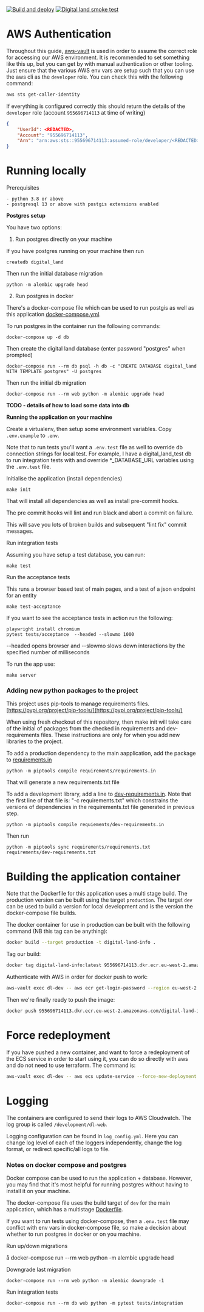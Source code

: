 [![Build and deploy](https://github.com/digital-land/digital-land.info/actions/workflows/continuous-integration.yml/badge.svg)](https://github.com/digital-land/digital-land.info/actions/)
[![Digital land smoke test](https://github.com/digital-land/smoke-test/actions/workflows/smoke-test.yml/badge.svg)](https://github.com/digital-land/smoke-test/actions/)


# AWS Authentication

Throughout this guide, [aws-vault](https://github.com/99designs/aws-vault) is used in order to assume the correct role for accessing our AWS environment. It is recommended to set something like this up, but you can get by with manual authentication or other tooling. Just ensure that the various AWS env vars are setup such that you can use the aws cli as the `developer` role. You can check this with the following command:

```bash
aws sts get-caller-identity
```

If everything is configured correctly this should return the details of the `developer` role (account `955696714113` at time of writing)

```json
{
    "UserId": <REDACTED>,
    "Account": "955696714113",
    "Arn": "arn:aws:sts::955696714113:assumed-role/developer/<REDACTED>"
}
```

# Running locally

Prerequisites

    - python 3.8 or above
    - postgresql 13 or above with postgis extensions enabled

**Postgres setup**

You have two options:

1. Run postgres directly on your machine

If you have postgres running on your machine then run

    createdb digital_land

Then run the initial database migration

    python -m alembic upgrade head

2. Run postgres in docker

There's a docker-compose file which can be used to run postgis as well as this application [docker-compose.yml](docker-compose.yml).

To run postgres in the container run the following commands:

    docker-compose up -d db

Then create the digital land database (enter password "postgres" when prompted)

    docker-compose run --rm db psql -h db -c "CREATE DATABASE digital_land WITH TEMPLATE postgres" -U postgres

Then run the initial db migration

    docker-compose run --rm web python -m alembic upgrade head


**TODO - details of how to load some data into db**


**Running the application on your machine**

Create a virtualenv, then setup some environment variables. Copy `.env.example` to `.env`.

Note that to run tests you'll want a `.env.test` file as well to override db connection strings for local test. For
example, I have a digital_land_test db to run integration tests with and override *_DATABASE_URL variables using the
`.env.test` file.

Initialise the application (install dependencies)

```
make init
```

That will install all dependencies as well as install pre-commit hooks.

The pre commit hooks will  lint and run black and abort a commit on failure.

This will save you lots of broken builds and subsequent "lint fix" commit messages.


Run integration tests

Assuming you have setup a test database, you can run:

```
make test
```

Run the acceptance tests

This runs a browser based test of main pages, and a test of a json endpoint for an entity

```
make test-acceptance
```

If you want to see the acceptance tests in action run the following:

```
playwright install chromium
pytest tests/acceptance  --headed --slowmo 1000
```

--headed opens browser and --slowmo slows down interactions by the specified number of milliseconds

To run the app use:

```
make server
```

### Adding new python packages to the project

This project uses pip-tools to manage requirements files. [https://pypi.org/project/pip-tools/](https://pypi.org/project/pip-tools/)

When using fresh checkout of this repository, then make init will take care of the initial of packages from the checked
in requirements and dev-requirements files. These instructions are only for when you add new libraries to the project.

To add a production dependency to the main aapplication, add the package to [requirements.in](requirements.in)

    python -m piptools compile requirements/requirements.in

That will generate a new requirements.txt file

To add a development library, add a line to [dev-requirements.in](dev-requirements.in). Note that the first line of that file is:
"-c requirements.txt" which constrains the versions of dependencies in the requirements.txt file generated in previous step.

    python -m piptools compile requiements/dev-requirements.in

Then run

    python -m piptools sync requirements/requirements.txt requirements/dev-requirements.txt




# Building the application container

Note that the Dockerfile for this application uses a multi stage build. The production version can be built using the
target `production`. The target `dev` can be used to build a version for local development and is the version the
docker-compose file builds.

The docker container for use in production can be built with the following command (NB this tag can be anything):

```bash
docker build --target production -t digital-land-info .
```

Tag our build:

```bash
docker tag digital-land-info:latest 955696714113.dkr.ecr.eu-west-2.amazonaws.com/digital-land-info:latest
```

Authenticate with AWS in order for docker push to work:

```bash
aws-vault exec dl-dev -- aws ecr get-login-password --region eu-west-2 | docker login --username AWS --password-stdin 955696714113.dkr.ecr.eu-west-2.amazonaws.com
```

Then we're finally ready to push the image:

```bash
docker push 955696714113.dkr.ecr.eu-west-2.amazonaws.com/digital-land-info
```

# Force redeployment

If you have pushed a new container, and want to force a redeployment of the ECS service in order to start using it, you can do so directly with aws and do not need to use terraform. The command is:

```bash
aws-vault exec dl-dev -- aws ecs update-service --force-new-deployment --service development-web-service --cluster development-web-cluster
```

# Logging

The containers are configured to send their logs to AWS Cloudwatch. The log group is called `/development/dl-web`.

Logging configuration can be found in `log_config.yml`. Here you can change log level of each of the loggers independently, change the log format, or redirect specific/all logs to file.


### Notes on docker compose and postgres

Docker compose can be used to run the application + database. However, you may find that it's most helpful for running
postgres without having to install it on your machine.

The docker-compose file uses the build target of `dev` for the main application, which has a multistage [Dockerfile](Dockerfile).

If you want to run tests using docker-compose, then a `.env.test` file may conflict with env vars in docker-compose file,
so make a decision about whether to run postgres in docker or on you machine.

Run up/down migrations

å    docker-compose run --rm web python -m alembic upgrade head

Downgrade last migration

    docker-compose run --rm web python -m alembic downgrade -1

Run integration tests

    docker-compose run --rm db web python -m pytest tests/integration
